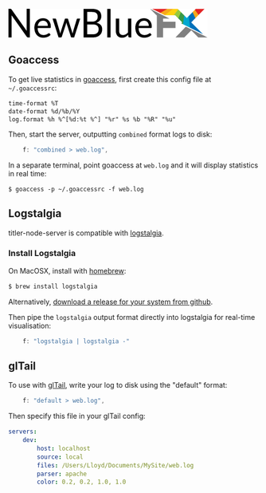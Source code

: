 [![NewBlueFX](img/NewBlueFX_logo.png)](Home.md)

## Goaccess
To get live statistics in [goaccess](http://goaccess.io/), first create this config file at `~/.goaccessrc`:

```
time-format %T
date-format %d/%b/%Y
log.format %h %^[%d:%t %^] "%r" %s %b "%R" "%u"
```

Then, start the server, outputting `combined` format logs to disk:

```js
    f: "combined > web.log",
```
<!-- ```sh
$ ws -f combined > web.log
``` -->

In a separate terminal, point goaccess at `web.log` and it will display statistics in real time:

```
$ goaccess -p ~/.goaccessrc -f web.log
```

## Logstalgia
titler-node-server is compatible with [logstalgia](http://code.google.com/p/logstalgia/).

### Install Logstalgia
On MacOSX, install with [homebrew](http://brew.sh):
```sh
$ brew install logstalgia
```

Alternatively, [download a release for your system from github](https://github.com/acaudwell/Logstalgia/releases/latest).

Then pipe the `logstalgia` output format directly into logstalgia for real-time visualisation:

```js
    f: "logstalgia | logstalgia -"
```
<!-- ```sh
$ ws -f logstalgia | logstalgia -
``` -->

## glTail
To use with [glTail](http://www.fudgie.org), write your log to disk using the "default" format:

```js
    f: "default > web.log",
```
<!-- ```sh
$ ws -f default > web.log
``` -->

Then specify this file in your glTail config:

```yaml
servers:
    dev:
        host: localhost
        source: local
        files: /Users/Lloyd/Documents/MySite/web.log
        parser: apache
        color: 0.2, 0.2, 1.0, 1.0
```

